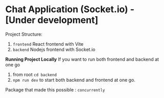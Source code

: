 # Chat Application (Socket.io) - [Under development]

Project Structure:

1. `frontend` React frontend with Vite
2. `backend` Nodejs frontend with Socket.io

**Running Project Locally**
If you want to run both frontend and backend at one go

1. from root `cd backend`
2. `npm run dev` to start both backend and frontend at one go.

Package that made this possible : `concurrently`
